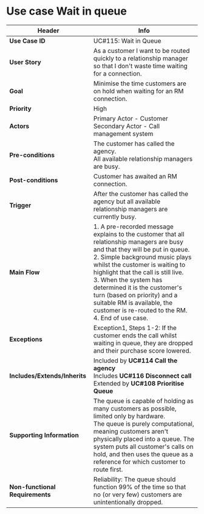 # Use case Wait in queue

**Header** | **Info**
--- | ---
**Use Case ID** | UC#115: Wait in Queue
**User Story** | As a customer I want to be routed quickly to a relationship manager so that I don't waste time waiting for a connection.
**Goal** | Minimise the time customers are on hold when waiting for an RM connection.
**Priority** | High
**Actors** | Primary Actor - Customer<br>Secondary Actor - Call management system
**Pre-conditions** | The customer has called the agency.<br>All available relationship managers are busy.
**Post-conditions** | Customer has awaited an RM connection.
**Trigger** | After the customer has called the agency but all available relationship managers are currently busy.
**Main Flow** | 1. A pre-recorded message explains to the customer that all relationship managers are busy and that they will be put in queue.<br>2. Simple background music plays whilst the customer is waiting to highlight that the call is still live.<br>3. When the system has determined it is the customer's turn (based on priority) and a suitable RM is available, the customer is re-routed to the RM.<br>4. End of use case.
**Exceptions** | Exception1, Steps 1-2: If the customer ends the call whilst waiting in queue, they are dropped and their purchase score lowered.
**Includes/Extends/Inherits** | Included by **UC#114 Call the agency**<br>Includes **UC#116 Disconnect call**<br>Extended by **UC#108 Prioritise Queue**
**Supporting Information** | The queue is capable of holding as many customers as possible, limited only by hardware.<br>The queue is purely computational, meaning customers aren't physically placed into a queue. The system puts all customer's calls on hold, and then uses the queue as a reference for which customer to route first.
**Non-functional Requirements** | Reliability: The queue should function 99% of the time so that no (or very few) customers are unintentionally dropped.